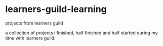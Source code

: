 # learners-guild-learning
projects from learners guild


a collection of projects i finished, half finished and half started during my time with learners guild.
